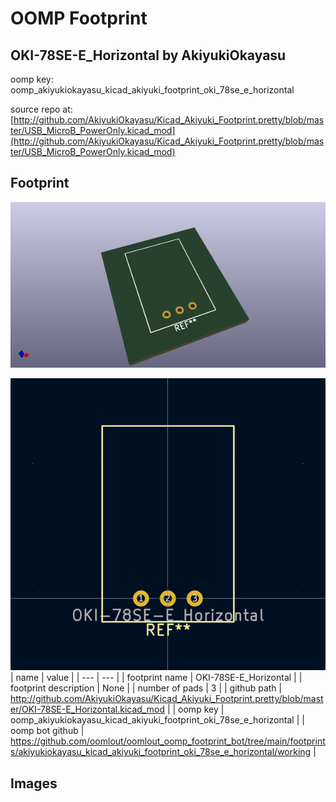 # OOMP Footprint  
## OKI-78SE-E_Horizontal  by AkiyukiOkayasu  
  
oomp key: oomp_akiyukiokayasu_kicad_akiyuki_footprint_oki_78se_e_horizontal  
  
source repo at: [http://github.com/AkiyukiOkayasu/Kicad_Akiyuki_Footprint.pretty/blob/master/USB_MicroB_PowerOnly.kicad_mod](http://github.com/AkiyukiOkayasu/Kicad_Akiyuki_Footprint.pretty/blob/master/USB_MicroB_PowerOnly.kicad_mod)  
## Footprint  
  
[![working_kicad_pcb_3d.png](working_kicad_pcb_3d_600.png)](working_kicad_pcb_3d.png)  
  
[![working.png](working_600.png)](working.png)  
| name | value | 
| --- | --- | 
| footprint name | OKI-78SE-E_Horizontal | 
| footprint description | None | 
| number of pads | 3 | 
| github path | http://github.com/AkiyukiOkayasu/Kicad_Akiyuki_Footprint.pretty/blob/master/OKI-78SE-E_Horizontal.kicad_mod | 
| oomp key | oomp_akiyukiokayasu_kicad_akiyuki_footprint_oki_78se_e_horizontal | 
| oomp bot github | https://github.com/oomlout/oomlout_oomp_footprint_bot/tree/main/footprints/akiyukiokayasu_kicad_akiyuki_footprint_oki_78se_e_horizontal/working | 
## Images  
